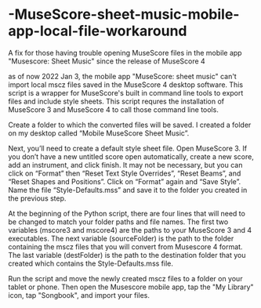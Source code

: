# -MuseScore-sheet-music-mobile-app-local-file-workaround
A fix for those having trouble opening MuseScore files in the mobile app "Musescore: Sheet Music" since the release of MuseScore 4

as of now 2022 Jan 3, the mobile app "MuseScore: sheet music" can't import local mscz files saved in the MuseScore 4 desktop software.  This script is a wrapper for MuseScore's built in command line tools to export files and include style sheets.  This script requres the installation of MuseScore 3 and MuseScore 4 to call those command line tools.

Create a folder to which the converted files will be saved. I created a folder on my desktop called “Mobile MuseScore Sheet Music”.

Next, you’ll need to create a default style sheet file. Open MuseScore 3. If you don’t have a new untitled score open automatically, create a new score, add an instrument, and click finish. It may not be necessary, but you can click on “Format” then “Reset Text Style Overrides”, “Reset Beams”, and “Reset Shapes and Positions”. Click on “Format” again and “Save Style”. Name the file “Style-Defaults.mss” and save it to the folder you created in the previous step.

At the beginning of the Python script, there are four lines that will need to be changed to match your folder paths and file names. The first two variables (mscore3 and mscore4) are the paths to your MuseScore 3 and 4 executables. The next variable (sourceFolder) is the path to the folder containing the mscz files that you will convert from Musescore 4 format. The last variable (destFolder) is the path to the destination folder that you created which contains the Style-Defaults.mss file.

Run the script and move the newly created mscz files to a folder on your tablet or phone.  Then open the Musescore mobile app, tap the "My Library" icon, tap "Songbook", and import your files.
